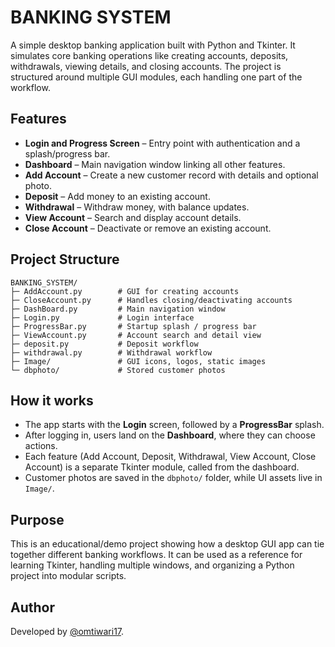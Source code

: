 # BANKING SYSTEM

A simple desktop banking application built with Python and Tkinter. It simulates core banking operations like creating accounts, deposits, withdrawals, viewing details, and closing accounts. The project is structured around multiple GUI modules, each handling one part of the workflow.

## Features

* **Login and Progress Screen** – Entry point with authentication and a splash/progress bar.
* **Dashboard** – Main navigation window linking all other features.
* **Add Account** – Create a new customer record with details and optional photo.
* **Deposit** – Add money to an existing account.
* **Withdrawal** – Withdraw money, with balance updates.
* **View Account** – Search and display account details.
* **Close Account** – Deactivate or remove an existing account.

## Project Structure

```
BANKING_SYSTEM/
├─ AddAccount.py        # GUI for creating accounts
├─ CloseAccount.py      # Handles closing/deactivating accounts
├─ DashBoard.py         # Main navigation window
├─ Login.py             # Login interface
├─ ProgressBar.py       # Startup splash / progress bar
├─ ViewAccount.py       # Account search and detail view
├─ deposit.py           # Deposit workflow
├─ withdrawal.py        # Withdrawal workflow
├─ Image/               # GUI icons, logos, static images
└─ dbphoto/             # Stored customer photos
```

## How it works

* The app starts with the **Login** screen, followed by a **ProgressBar** splash.
* After logging in, users land on the **Dashboard**, where they can choose actions.
* Each feature (Add Account, Deposit, Withdrawal, View Account, Close Account) is a separate Tkinter module, called from the dashboard.
* Customer photos are saved in the `dbphoto/` folder, while UI assets live in `Image/`.

## Purpose

This is an educational/demo project showing how a desktop GUI app can tie together different banking workflows. It can be used as a reference for learning Tkinter, handling multiple windows, and organizing a Python project into modular scripts.

## Author

Developed by [@omtiwari17](https://github.com/omtiwari17).
